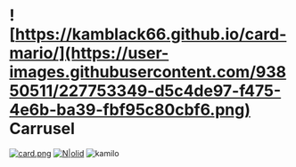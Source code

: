 # ![https://kamblack66.github.io/card-mario/](https://user-images.githubusercontent.com/93850511/227753349-d5c4de97-f475-4e6b-ba39-fbf95c80cbf6.png) Carrusel


[![card.png](https://i.postimg.cc/SQ3PrcKC/card.png)](https://postimg.cc/QVgSN91d)
[![N|olid](https://user-images.githubusercontent.com/93850511/224512823-2e3f6802-ab1c-472e-885b-c6ee763a219e.png)](https://kamblack66.github.io/card-github.io/)
![kamilo](https://user-images.githubusercontent.com/93850511/225447360-625a7de8-f22a-41e8-ae5c-f6768c5ec097.svg)
